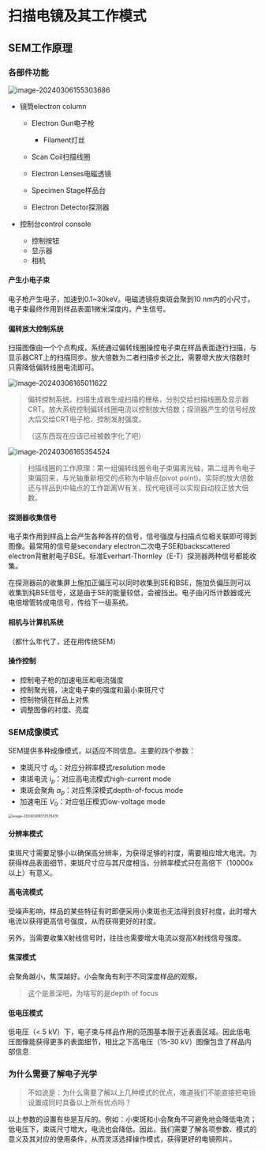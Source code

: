 # 扫描电镜及其工作模式

## SEM工作原理

### 各部件功能

![image-20240306155303686](2-SEM-and-its-modes-of-operation-img/image-20240306155303686.png)

- 镜筒electron column

  - Electron Gun电子枪
  
    - Filament灯丝


  - Scan Coil扫描线圈
  - Electron Lenses电磁透镜
  - Specimen Stage样品台
  - Electron Detector探测器


- 控制台control console

  - 控制按钮
  - 显示器
  - 相机

#### 产生小电子束

电子枪产生电子，加速到0.1~30keV。电磁透镜将束斑会聚到10 nm内的小尺寸。电子束最终作用到样品表面1微米深度内，产生信号。

#### 偏转放大控制系统

扫描图像由一个个点构成，系统通过偏转线圈操控电子束在样品表面逐行扫描，与显示器CRT上的扫描同步。放大倍数为二者扫描步长之比，需要增大放大倍数时只需降低偏转线圈电流即可。

![image-20240306165011622](2-SEM-and-its-modes-of-operation-img/image-20240306165011622.png)

> 偏转控制系统。扫描生成器生成扫描的栅格，分别交给扫描线圈及显示器CRT。放大系统控制偏转线圈电流以控制放大倍数；探测器产生的信号经放大后交给CRT电子枪，控制发射强度。
> 
> （这东西现在应该已经被数字化了吧）

![image-20240306165354524](2-SEM-and-its-modes-of-operation-img/image-20240306165354524.png)

> 扫描线圈的工作原理：第一组偏转线圈令电子束偏离光轴，第二组再令电子束偏回来，与光轴重新相交的点称为中轴点(pivot point)。实际的放大倍数还与样品到中轴点的工作距离W有关，现代电镜可以实现自动校正放大倍数。

#### 探测器收集信号

电子束作用到样品上会产生各种各样的信号，信号强度与扫描点位相关联即可得到图像。最常用的信号是secondary electron二次电子SE和backscattered electron背散射电子BSE。标准Everhart-Thornley（E-T）探测器两种信号都能收集。

在探测器前的收集屏上施加正偏压可以同时收集到SE和BSE，施加负偏压则可以收集到纯BSE信号，这是由于SE的能量较低，会被挡出。电子由闪烁计数器或光电倍增管转成电信号，传给下一级系统。

#### 相机与计算机系统

（都什么年代了，还在用传统SEM）

#### 操作控制

- 控制电子枪的加速电压和电流强度
- 控制聚光镜，决定电子束的强度和最小束斑尺寸
- 控制物镜在样品上对焦
- 调整图像的衬度、亮度

### SEM成像模式

SEM提供多种成像模式，以适应不同信息。主要的四个参数：

- 束斑尺寸 $d_p$：对应分辨率模式resolution mode
- 束斑电流 $i_p$：对应高电流模式high-current mode
- 束斑会聚角 $\alpha_p$：对应焦深模式depth-of-focus mode
- 加速电压 $V_0$：对应低压模式low-voltage mode

<img src="../2-SEM-and-its-modes-of-operation-img/image-20240306172525431.png" alt="image-20240306172525431" style="zoom:50%;" />

#### 分辨率模式

束斑尺寸需要足够小以确保高分辨率，为获得足够的衬度，需要相应增大电流。为获得样品表面细节，束斑尺寸应与其尺度相当。分辨率模式只在高倍下（10000x以上）有意义。

#### 高电流模式

受噪声影响，样品的某些特征有时即便采用小束斑也无法得到良好衬度，此时增大电流以获得更高信号强度，从而获得更好的衬度。

另外，当需要收集X射线信号时，往往也需要增大电流以提高X射线信号强度。

#### 焦深模式

会聚角越小，焦深越好。小会聚角有利于不同深度样品的观察。

> 这个是景深吧，为啥写的是depth of focus

#### 低电压模式

低电压（< 5 kV）下，电子束与样品作用的范围基本限于近表面区域。因此低电压图像能获得更多的表面细节，相比之下高电压（15-30 kV）图像包含了样品内部信息

### 为什么需要了解电子光学

> 不如说是：为什么需要了解以上几种模式的优点，难道我们不能直接把电镜设置成同时具备以上所有优点吗？

以上参数的设置有些是互斥的。例如：小束斑和小会聚角不可避免地会降低电流；低电压下，束斑尺寸增大，电流也会降低。因此，我们需要了解各项参数、模式的意义及其对应的使用条件，从而灵活选择操作模式，获得更好的电镜照片。